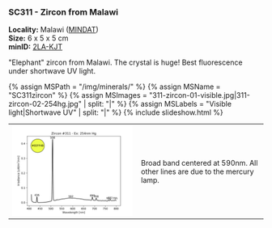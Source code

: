 
### <a name="SC311"></a> SC311 - Zircon from Malawi

**Locality:** Malawi ([MINDAT](https://www.mindat.org/loc-16079.html))  
**Size:** 6 x 5 x 5 cm  
**minID:** [2LA-KJT](https://www.mindat.org/2LA-KJT)

"Elephant" zircon from Malawi. The crystal is huge! Best fluorescence under shortwave UV light.

{% assign MSPath = "/img/minerals/" %}
{% assign MSName = "SC311zircon" %}
{% assign MSImages = "311-zircon-01-visible.jpg|311-zircon-02-254hg.jpg" | split: "|" %}
{% assign MSLabels = "Visible light|Shortwave UV" | split: "|" %}
{% include slideshow.html %}

<table width="100%">
<tr>
<td width="50%"><img src="/img/spectra/311-zircon-254hg.png" width="100%" ></td>
<td width="50%" style="padding:10px">
Broad band centered at 590nm. All other lines are due to the mercury lamp.
</td></tr></table>
<br>


